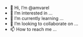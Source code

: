 - 👋 Hi, I’m @amvarel
- 👀 I’m interested in ...
- 🌱 I’m currently learning ...
- 💞️ I’m looking to collaborate on ...
- 📫 How to reach me ...

<!---
amvarel/amvarel is a ✨ special ✨ repository because its `README.md` (this file) appears on your GitHub profile.
You can click the Preview link to take a look at your changes.
--->
